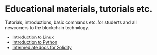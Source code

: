 # Educational materials, tutorials etc.
Tutorials, introductions, basic commands etc. for students and all newcomers to the blockchain technology.

* [Introduction to Linux](intro_linux.md)
* [Introduction to Python](intro_python.md)
* [Intermediate docs for Solidity](intermediate_solidity.md)

